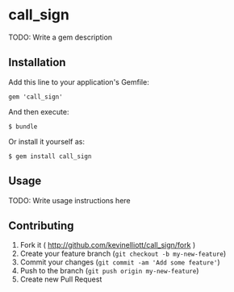 # call_sign

TODO: Write a gem description

## Installation

Add this line to your application's Gemfile:

    gem 'call_sign'

And then execute:

    $ bundle

Or install it yourself as:

    $ gem install call_sign

## Usage

TODO: Write usage instructions here

## Contributing

1. Fork it ( http://github.com/kevinelliott/call_sign/fork )
2. Create your feature branch (`git checkout -b my-new-feature`)
3. Commit your changes (`git commit -am 'Add some feature'`)
4. Push to the branch (`git push origin my-new-feature`)
5. Create new Pull Request
